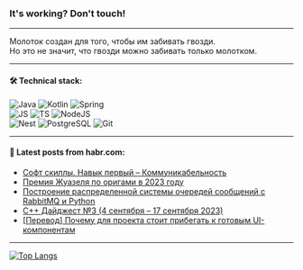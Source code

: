 ### It's working? Don't touch!

---
Молоток создан для того, чтобы им забивать гвозди. <br>
Но это не значит, что гвозди можно забивать только молотком.

---

#### 🛠️ Technical stack:

![Java](https://img.shields.io/badge/Java-informational?logo=Oracle&style=flat&logoColor=white&color=FF4500)
![Kotlin](https://img.shields.io/badge/Kotlin-informational?logo=Kotlin&style=flat&logoColor=white&color=774D97)
![Spring](https://img.shields.io/badge/SpringBoot-informational?logo=SpringBoot&style=flat&logoColor=white&color=6DB33F) <br>
![JS](https://img.shields.io/badge/JS-informational?logo=javaScript&style=flat&logoColor=black&color=F7Df1E)
![TS](https://img.shields.io/badge/TypeScript-informational?logo=typeScript&style=flat&logoColor=black&color=0667A8)
![NodeJS](https://img.shields.io/badge/NodeJS-informational?logo=node.js&style=flat&logoColor=white&color=70A760) <br>
![Nest](https://img.shields.io/badge/NestJS-informational?logo=NestJS&style=flat&logoColor=white&color=E0234E)
![PostgreSQL](https://img.shields.io/badge/PostgreSQL-informational?logo=PostgreSQL&style=flat&logoColor=white&color=DAA520)
![Git](https://img.shields.io/badge/Git-informational?logo=git&style=flat&logoColor=white&color=778899)

___

#### 💬 Latest posts from habr.com:

<!-- BLOG-POST-LIST:START -->
- [Софт скиллы. Навык первый – Коммуникабельность](https://habr.com/ru/articles/761810/?utm_source=habrahabr&utm_medium=rss&utm_campaign=761810)
- [Премия Жуазеля по оригами в 2023 году](https://habr.com/ru/articles/761802/?utm_source=habrahabr&utm_medium=rss&utm_campaign=761802)
- [Построение распределенной системы очередей сообщений с RabbitMQ и Python](https://habr.com/ru/companies/otus/articles/761444/?utm_source=habrahabr&utm_medium=rss&utm_campaign=761444)
- [C++ Дайджест №3 &lpar;4 сентября – 17 сентября 2023&rpar;](https://habr.com/ru/articles/761786/?utm_source=habrahabr&utm_medium=rss&utm_campaign=761786)
- [[Перевод] Почему для проекта стоит прибегать к готовым UI-компонентам](https://habr.com/ru/companies/otus/articles/761776/?utm_source=habrahabr&utm_medium=rss&utm_campaign=761776)
<!-- BLOG-POST-LIST:END -->

---
[![Top Langs](https://github-readme-stats-git-master-advtsetting-gmailcom.vercel.app/api/top-langs/?username=zloylis&langs_count=10&hide_title=false&title_color=e6edf3&size_weight=0.5&count_weight=0.5&layout=compact&hide_border=true&theme=dracula)](https://github.com/zloylis)

<!-- ![GitHub stats](https://github-readme-stats-git-master-advtsetting-gmailcom.vercel.app/api?username=zloylis&show_icons=true&hide_border=true&theme=dracula&hide_title=true&include_all_commits=true&count_private=true&hide=contribs&hide_rank=true) -->
